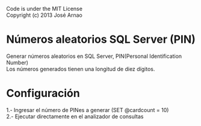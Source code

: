 Code is under the MIT License<br />
Copyright (c) 2013 José Arnao

Números aleatorios SQL Server (PIN)
===================================

Generar números aleatorios en SQL Server, PIN(Personal Identification Number)<br />
Los números generados tienen una longitud de diez dígitos.

Configuración
=============

1.- Ingresar el número de PINes a generar (SET @cardcount = 10)<br />
2.- Ejecutar directamente en el analizador de consultas


